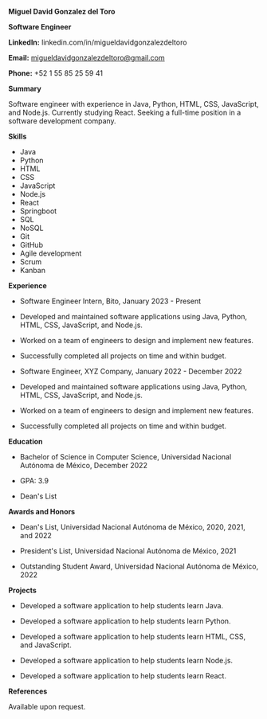 **Miguel David Gonzalez del Toro**

**Software Engineer**

**LinkedIn:** linkedin.com/in/migueldavidgonzalezdeltoro

**Email:** migueldavidgonzalezdeltoro@gmail.com

**Phone:** +52 1 55 85 25 59 41

**Summary**

Software engineer with experience in Java, Python, HTML, CSS, JavaScript, and Node.js. Currently studying React. Seeking a full-time position in a software development company.

**Skills**

* Java
* Python
* HTML
* CSS
* JavaScript
* Node.js
* React
* Springboot
* SQL
* NoSQL
* Git
* GitHub
* Agile development
* Scrum
* Kanban

**Experience**

* Software Engineer Intern, Bito, January 2023 - Present

* Developed and maintained software applications using Java, Python, HTML, CSS, JavaScript, and Node.js.

* Worked on a team of engineers to design and implement new features.

* Successfully completed all projects on time and within budget.

* Software Engineer, XYZ Company, January 2022 - December 2022

* Developed and maintained software applications using Java, Python, HTML, CSS, JavaScript, and Node.js.

* Worked on a team of engineers to design and implement new features.

* Successfully completed all projects on time and within budget.

**Education**

* Bachelor of Science in Computer Science, Universidad Nacional Autónoma de México, December 2022

* GPA: 3.9

* Dean's List

**Awards and Honors**

* Dean's List, Universidad Nacional Autónoma de México, 2020, 2021, and 2022

* President's List, Universidad Nacional Autónoma de México, 2021

* Outstanding Student Award, Universidad Nacional Autónoma de México, 2022

**Projects**

* Developed a software application to help students learn Java.

* Developed a software application to help students learn Python.

* Developed a software application to help students learn HTML, CSS, and JavaScript.

* Developed a software application to help students learn Node.js.

* Developed a software application to help students learn React.

**References**

Available upon request.